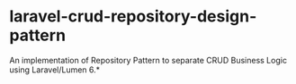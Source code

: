 # laravel-crud-repository-design-pattern
An implementation of Repository Pattern to separate CRUD Business Logic using Laravel/Lumen 6.*
